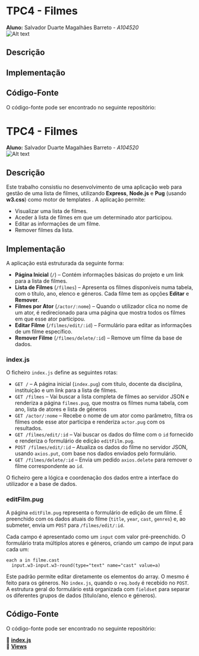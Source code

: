 # TPC4 - Filmes 

**Aluno:** Salvador Duarte Magalhães Barreto - *A104520*  
![Alt text](https://github.com/R7ptide/EngWeb2025-A104520/blob/main/image.png)

## Descrição  


## Implementação  



## Código-Fonte  

O código-fonte pode ser encontrado no seguinte repositório:  

  
# TPC4 - Filmes 

**Aluno:** Salvador Duarte Magalhães Barreto - *A104520*  
![Alt text](https://github.com/R7ptide/EngWeb2025-A104520/blob/main/image.png)

## Descrição  

Este trabalho consistiu no desenvolvimento de uma aplicação web para gestão de uma lista de filmes, utilizando **Express**, **Node.js** e **Pug** (usando **w3.css**) como motor de templates . A aplicação permite:

- Visualizar uma lista de filmes.
- Aceder à lista de filmes em que um determinado ator participou.
- Editar as informações de um filme.
- Remover filmes da lista.

## Implementação  

A aplicação está estruturada da seguinte forma:

- **Página Inicial** (`/`) – Contém informações básicas do projeto e um link para a lista de filmes.
- **Lista de Filmes** (`/filmes`) – Apresenta os filmes disponíveis numa tabela, com o título, ano, elenco e géneros. Cada filme tem as opções **Editar** e **Remover**.
- **Filmes por Ator** (`/actor/:nome`) – Quando o utilizador clica no nome de um ator, é redirecionado para uma página que mostra todos os filmes em que esse ator participou.
- **Editar Filme** (`/filmes/edit/:id`) – Formulário para editar as informações de um filme específico.
- **Remover Filme** (`/filmes/delete/:id`) – Remove um filme da base de dados.

### index.js

O ficheiro `index.js` define as seguintes rotas:

- `GET /` – A página inicial (`index.pug`) com título, docente da disciplina, instituição e um link para a lista de filmes.
- `GET /filmes` – Vai buscar a lista completa de filmes ao servidor JSON e renderiza a página `filmes.pug`, que mostra os filmes numa tabela, com ano, lista de atores e lista de géneros
- `GET /actor/:nome` – Recebe o nome de um ator como parâmetro, filtra os filmes onde esse ator participa e renderiza `actor.pug` com os resultados.
- `GET /filmes/edit/:id` – Vai buscar os dados do filme com o `id` fornecido e renderiza o formulário de edição `editFilm.pug`.
- `POST /filmes/edit/:id` – Atualiza os dados do filme no servidor JSON, usando `axios.put`, com base nos dados enviados pelo formulário.
- `GET /filmes/delete/:id` – Envia um pedido `axios.delete` para remover o filme correspondente ao `id`.

O ficheiro gere a lógica e coordenação dos dados entre a interface do utilizador e a base de dados.


### editFilm.pug

A página `editFilm.pug` representa o formulário de edição de um filme. É preenchido com os dados atuais do filme (`title`, `year`, `cast`, `genres`) e, ao submeter, envia um `POST` para `/filmes/edit/:id`.

Cada campo é apresentado como um `input` com valor pré-preenchido. O formulário trata múltiplos atores e géneros, criando um campo de input para cada um:

```pug
each a in filme.cast
  input.w3-input.w3-round(type="text" name="cast" value=a)
```

Este padrão permite editar diretamente os elementos do array. O mesmo é feito para os géneros. No `index.js`, quando o `req.body` é recebido no `POST`. A estrutura geral do formulário está organizada com `fieldset` para separar os diferentes grupos de dados (título/ano, elenco e géneros).

## Código-Fonte  

O código-fonte pode ser encontrado no seguinte repositório:  

📌 [**index.js**](https://github.com/R7ptide/EngWeb2025-A104520/blob/main/TPC4/routes/index.js)   
📌 [**Views**](https://github.com/R7ptide/EngWeb2025-A104520/blob/main/TPC4/views) 
